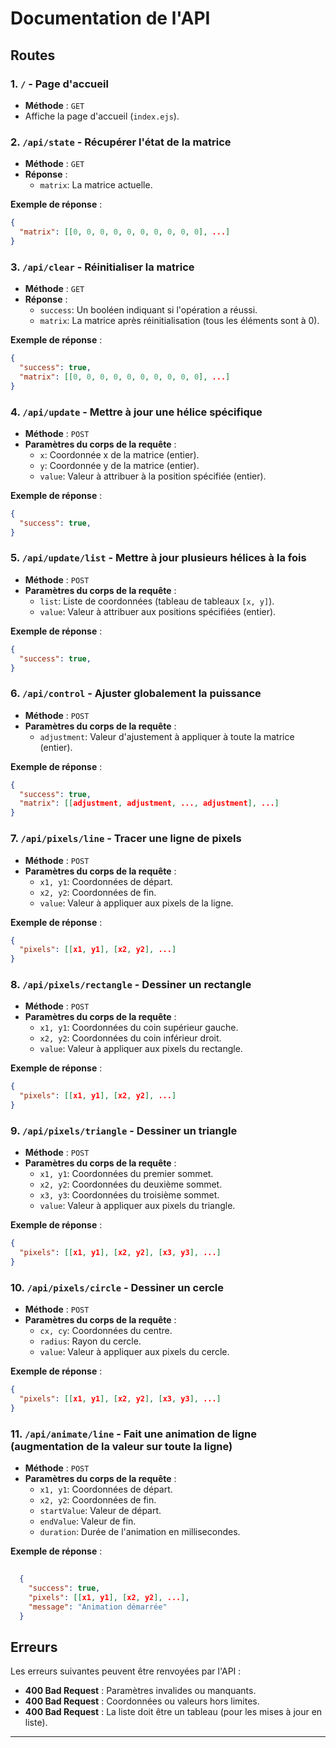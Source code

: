 
# Documentation de l'API

## Routes

### 1. `/` - Page d'accueil
- **Méthode** : `GET`
- Affiche la page d'accueil (`index.ejs`).

### 2. `/api/state` - Récupérer l'état de la matrice
- **Méthode** : `GET`
- **Réponse** :
  - `matrix`: La matrice actuelle.

**Exemple de réponse** :
```json
{
  "matrix": [[0, 0, 0, 0, 0, 0, 0, 0, 0, 0], ...]
}
```

### 3. `/api/clear` - Réinitialiser la matrice
- **Méthode** : `GET`
- **Réponse** :
  - `success`: Un booléen indiquant si l'opération a réussi.
  - `matrix`: La matrice après réinitialisation (tous les éléments sont à 0).

**Exemple de réponse** :
```json
{
  "success": true,
  "matrix": [[0, 0, 0, 0, 0, 0, 0, 0, 0, 0], ...]
}
```

### 4. `/api/update` - Mettre à jour une hélice spécifique
- **Méthode** : `POST`
- **Paramètres du corps de la requête** :
  - `x`: Coordonnée x de la matrice (entier).
  - `y`: Coordonnée y de la matrice (entier).
  - `value`: Valeur à attribuer à la position spécifiée (entier).

**Exemple de réponse** :
```json
{
  "success": true,
}
```

### 5. `/api/update/list` - Mettre à jour plusieurs hélices à la fois
- **Méthode** : `POST`
- **Paramètres du corps de la requête** :
  - `list`: Liste de coordonnées (tableau de tableaux `[x, y]`).
  - `value`: Valeur à attribuer aux positions spécifiées (entier).

**Exemple de réponse** :
```json
{
  "success": true,
}
```

### 6. `/api/control` - Ajuster globalement la puissance
- **Méthode** : `POST`
- **Paramètres du corps de la requête** :
  - `adjustment`: Valeur d'ajustement à appliquer à toute la matrice (entier).

**Exemple de réponse** :
```json
{
  "success": true,
  "matrix": [[adjustment, adjustment, ..., adjustment], ...]
}
```

### 7. `/api/pixels/line` - Tracer une ligne de pixels
- **Méthode** : `POST`
- **Paramètres du corps de la requête** :
  - `x1, y1`: Coordonnées de départ.
  - `x2, y2`: Coordonnées de fin.
  - `value`: Valeur à appliquer aux pixels de la ligne.

**Exemple de réponse** :
```json
{
  "pixels": [[x1, y1], [x2, y2], ...]
}
```

### 8. `/api/pixels/rectangle` - Dessiner un rectangle
- **Méthode** : `POST`
- **Paramètres du corps de la requête** :
  - `x1, y1`: Coordonnées du coin supérieur gauche.
  - `x2, y2`: Coordonnées du coin inférieur droit.
  - `value`: Valeur à appliquer aux pixels du rectangle.

**Exemple de réponse** :
```json
{
  "pixels": [[x1, y1], [x2, y2], ...]
}
```

### 9. `/api/pixels/triangle` - Dessiner un triangle
- **Méthode** : `POST`
- **Paramètres du corps de la requête** :
  - `x1, y1`: Coordonnées du premier sommet.
  - `x2, y2`: Coordonnées du deuxième sommet.
  - `x3, y3`: Coordonnées du troisième sommet.
  - `value`: Valeur à appliquer aux pixels du triangle.

**Exemple de réponse** :
```json
{
  "pixels": [[x1, y1], [x2, y2], [x3, y3], ...]
}
```
### 10. `/api/pixels/circle` - Dessiner un cercle
- **Méthode** : `POST`
- **Paramètres du corps de la requête** :
  - `cx, cy`: Coordonnées du centre.
  - `radius`: Rayon du cercle.
  - `value`: Valeur à appliquer aux pixels du cercle.

**Exemple de réponse** :
```json
{
  "pixels": [[x1, y1], [x2, y2], [x3, y3], ...]
}
```

### 11. `/api/animate/line` - Fait une animation de ligne (augmentation de la valeur sur toute la ligne)
- **Méthode** : `POST`
- **Paramètres du corps de la requête** :
  - `x1, y1`: Coordonnées de départ.
  - `x2, y2`: Coordonnées de fin.
  - `startValue`: Valeur de départ.
  - `endValue`: Valeur de fin.
  - `duration`: Durée de l'animation en millisecondes.

**Exemple de réponse** :
```json
  
  {
    "success": true,
    "pixels": [[x1, y1], [x2, y2], ...],
    "message": "Animation démarrée"
  }
```

## Erreurs
Les erreurs suivantes peuvent être renvoyées par l'API :
- **400 Bad Request** : Paramètres invalides ou manquants.
- **400 Bad Request** : Coordonnées ou valeurs hors limites.
- **400 Bad Request** : La liste doit être un tableau (pour les mises à jour en liste).

---
